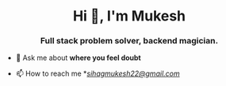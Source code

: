 <h1 align="center">Hi 👋, I'm Mukesh</h1>
<h3 align="center">Full stack problem solver, backend magician.</h3>

- 💬 Ask me about **where you feel doubt**

- 📫 How to reach me **sihagmukesh22@gmail.com*
